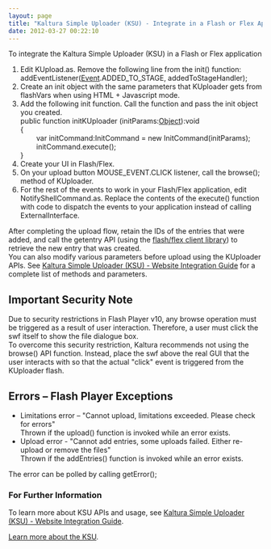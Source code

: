 ```yaml
---
layout: page
title: "Kaltura Simple Uploader (KSU) - Integrate in a Flash or Flex Application"
date: 2012-03-27 00:22:10
---
```


<p class="mce-procedure">
  To integrate the Kaltura Simple Uploader (KSU) in a Flash or Flex application
</p>

1.  Edit KUpload.as. Remove the following line from the init() function:  
    addEventListener([Event][1].ADDED\_TO\_STAGE, addedToStageHandler);
2.  Create an init object with the same parameters that KUploader gets from flashVars when using HTML + Javascript mode.
3.  Add the following init function. Call the function and pass the init object you created.  
    public function initKUploader (initParams:[Object][2]):void  
    {  
            var initCommand:InitCommand = new InitCommand(initParams);  
            initCommand.execute();  
    }
4.  Create your UI in Flash/Flex.
5.  On your upload button MOUSE_EVENT.CLICK listener, call the browse(); method of KUploader.
6.  For the rest of the events to work in your Flash/Flex application, edit NotifyShellCommand.as. Replace the contents of the execute() function with code to dispatch the events to your application instead of calling ExternalInterface.

 [1]: http://www.google.com/search?q=event%20inurl:http://livedocs.adobe.com/flex/201/langref/%20inurl:event.html&filter=0&num=100&btnI=lucky
 [2]: http://www.google.com/search?q=object%20inurl:http://livedocs.adobe.com/flex/201/langref/%20inurl:object.html&filter=0&num=100&btnI=lucky

After completing the upload flow, retain the IDs of the entries that were added, and call the getentry API (using the [flash/flex client library][3]) to retrieve the new entry that was created.  
You can also modify various parameters before upload using the KUploader APIs. See [Kaltura Simple Uploader (KSU) - Website Integration Guide][4] for a complete list of methods and parameters.

 [3]: https://developer.kaltura.com/api-docs/#/Client%20Libraries
 [4]: http://knowledge.kaltura.com/kaltura-simple-uploader-ksu-website-integration-guide

## Important Security Note

Due to security restrictions in Flash Player v10, any browse operation must be triggered as a result of user interaction. Therefore, a user must click the swf itself to show the file dialogue box.  
To overcome this security restriction, Kaltura recommends not using the browse() API function. Instead, place the swf above the real GUI that the user interacts with so that the actual "click" event is triggered from the KUploader flash.

## Errors – Flash Player Exceptions

*   Limitations error – "Cannot upload, limitations exceeded. Please check for errors"  
    Thrown if the upload() function is invoked while an error exists.
*   Upload error - "Cannot add entries, some uploads failed. Either re-upload or remove the files"  
    Thrown if the addEntries() function is invoked while an error exists.

The error can be polled by calling getError();

### For Further Information

To learn more about KSU APIs and usage, see [Kaltura Simple Uploader (KSU) - Website Integration Guide][4].

[Learn more about the KSU][5].

 [5]: http://knowledge.kaltura.com/search/KSU